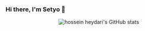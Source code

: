 ### Hi there, I'm Setyo 👋

<p align="center">
  <img src="https://github-readme-stats.vercel.app/api?username=setyo46&show_icons=true&include_all_commits=true&theme=monokai" alt="hossein heydari's GitHub stats" /><br />
</p>

<!--
**setyo46/setyo46** is a ✨ _special_ ✨ repository because its `README.md` (this file) appears on your GitHub profile.

Here are some ideas to get you started:

- 🔭 I’m currently working on ...
- 🌱 I’m currently learning ...
- 👯 I’m looking to collaborate on ...
- 🤔 I’m looking for help with ...
- 💬 Ask me about ...
- 📫 How to reach me: ...
- 😄 Pronouns: ...
- ⚡ Fun fact: ...
-->
